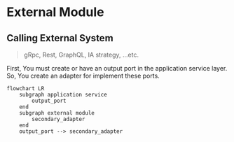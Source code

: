 # External Module

## Calling External System 
> gRpc, Rest, GraphQL, IA strategy, ...etc.

First, You must create or have an output port in the application service layer.
So, You create an adapter for implement these ports.

```mermaid
flowchart LR
    subgraph application service
        output_port
    end
    subgraph external module
        secondary_adapter
    end
    output_port --> secondary_adapter

```
